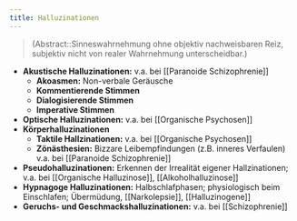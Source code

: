 ```yaml
---
title: Halluzinationen
---
```

> (Abstract::Sinneswahrnehmung ohne objektiv nachweisbaren Reiz, subjektiv nicht von realer Wahrnehmung unterscheidbar.)
- **Akustische Halluzinationen:** v.a. bei [[Paranoide Schizophrenie]]
	- **Akoasmen:** Non-verbale Geräusche
	- **Kommentierende Stimmen**
	- **Dialogisierende Stimmen**
	- **Imperative Stimmen**
- **Optische Halluzinationen:** v.a. bei [[Organische Psychosen]]
- **Körperhalluzinationen**
	- **Taktile Hallzinationen:** v.a. bei [[Organische Psychosen]]
	- **Zönästhesien:** Bizzare Leibempfindungen (z.B. inneres Verfaulen) v.a. bei [[Paranoide Schizophrenie]]
- **Pseudohalluzinationen:** Erkennen der Irrealität eigener Hallzinationen; v.a. bei [[Organische Halluzinose]], [[Alkoholhalluzinose]]
- **Hypnagoge Halluzinationen:** Halbschlafphasen; physiologisch beim Einschlafen; Übermüdung, [[Narkolepsie]], [[Halluzinogene]]
- **Geruchs- und Geschmackshalluzinationen:** v.a. bei [[Schizophrenie]]